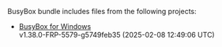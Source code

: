BusyBox bundle includes files from the following projects:

- [BusyBox for Windows](https://frippery.org/busybox/) \
  v1.38.0-FRP-5579-g5749feb35 (2025-02-08 12:49:06 UTC)
